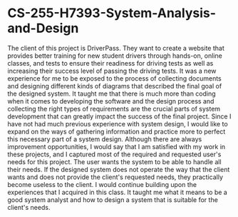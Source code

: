 # CS-255-H7393-System-Analysis-and-Design
The client of this project is DriverPass. They want to create a website that provides better training for new student drivers through hands-on, online classes, and tests to ensure their readiness for driving tests as well as increasing their success level of passing the driving tests.
It was a new experience for me to be exposed to the process of collecting documents and designing different kinds of diagrams that described the final goal of the designed system. It taught me that there is much more than coding when it comes to developing the software and the design process and collecting the right types of requirements are the crucial parts of system development that can greatly impact the success of the final project.
Since I have not had much previous experience with system design, I would like to expand on the ways of gathering information and practice more to perfect this necessary part of a system design.
Although there are always improvement opportunities, I would say that I am satisfied with my work in these projects, and I captured most of the required and requested user's needs for this project. The user wants the system to be able to handle all their needs. If the designed system does not operate the way that the client wants and does not provide the client's requested needs, they practically become useless to the client.
I would continue building upon the experiences that I acquired in this class. It taught me what it means to be a good system analyst and how to design a system that is suitable for the client's needs. 
